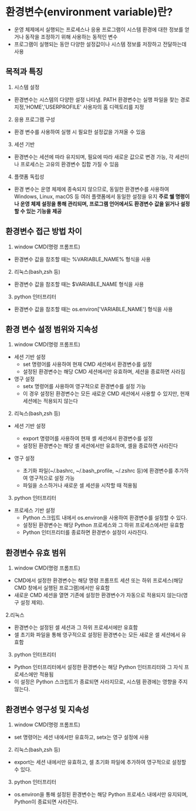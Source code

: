 # 환경변수(environment variable)란?
- 운영 체제에서 실행되는 프로세스나 응용 프로그램이 시스템 환경에 대한 정보를 얻거나 동작을 조정하기 위해 사용하는 동적인 변수
- 프로그램이 실행되는 동안 다양한 설정값이나 시스템 정보를 저장하고 전달하는데 사용


## 목적과 특징
1. 시스템 설정
  - 환경변수는 시스템의 다양한 설정 나타냄. PATH 환경변수는 실행 파일을 찾는 경로 지정,'HOME','USERPROFILE' 사용자의 홈 디렉토리를 지정

2. 응용 프로그램 구성
  - 환경 변수를 사용하여 실행 시 필요한 설정값을 가져올 수 있음

3. 세션 기반
  - 환경변수는 세션에 따라 유지되며, 필요에 따라 새로운 값으로 변경 가능, 각 세션이나 프로세스는 고유의 환경변수 집합 가질 수 있음

4. 플랫폼 독립성
  - 환경 변수는 운영 체제에 종속되지 않으므로, 동일한 환경변수를 사용하여 Windows, Linux, macOS 등 여러 플랫폼에서 동일한 설정을 유지
**주로 쉘 명령이나 운영 체제 설정을 통해 관리되며, 프로그램 언어에서도 환경변수 값을 읽거나 설정할 수 있는 기능을 제공**

## 환경변수 접근 방법 차이
1. window CMD(명령 프롬프트)
  - 환경변수 값을 참조할 때는 %VARIABLE_NAME% 형식을 사용

2. 리눅스(bash,zsh 등)
  - 환경변수 값을 참조할 때는 $VARIABLE_NAME 형식을 사용

3. python 인터프리터
  - 환경변수 값을 참조할 때는 os.environ['VARIABLE_NAME'] 형식을 사용

## 환경 변수 설정 범위와 지속성
1. window CMD(명령 프롬프트)
  - 세션 기반 설정 
      - set 명령어를 사용하여 현재 CMD 세션에서 환경변수를 설정
      - 설정된 환경변수는 해당 CMD 세션에서만 유효하며, 세션을 종료하면 사라짐
  - 영구 설정
      - setx 명령어를 사용하여 영구적으로 환경변수를 설정 가능
      - 이 경우 설정된 환경변수는 모든 새로운 CMD 세션에서 사용할 수 있지만, 현재 세션에는 적용되지 않는다

2. 리눅스(bash,zsh 등)
  - 세션 기반 설정
      - export 명령어를 사용하여 현재 셸 세션에서 환경변수를 설정
      - 설정된 환경변수는 해당 셸 세션에서만 유효하며, 셸을 종료하면 사라진다

  - 영구 설정
      -  초기화 파일(~/.bashrc, ~/.bash_profile, ~/.zshrc 등)에 환경변수를 추가하여 영구적으로 설정 가능
      -  파일을 소스하거나 새로운 셀 세션을 시작할 때 적용됨
3. python 인터프리터
  - 프로세스 기반 설정
      - Python 스크립트 내에서 os.environ을 사용하여 환경변수를 설정할 수 있다.
      - 설정된 환경변수는 해당 Python 프로세스와 그 하위 프로세스에서만 유효함
      - Python 인터프리터를 종료하면 환경변수 설정이 사라진다.

## 환경변수 유효 범위
1. window CMD(명령 프롬프트)
  - CMD에서 설정한 환경변수는 해당 명령 프롬프트 세션 또는 하위 프로세스(해당 CMD 창에서 실행된 프로그램)에서만 유효함
  - 새로운 CMD 세션을 열면 기존에 설정한 환경변수가 자동으로 적용되지 않는다(영구 설정 제외).

2.리눅스
  - 환경변수는 설정된 셀 세션과 그 하위 프로세서에만 유효함
  - 셀 초기화 파일을 통해 영구적으로 설정된 환경변수는 모든 새로운 셀 세션에서 유효함

3. python 인터프리터
  - Python 인터프리터에서 설정한 환경변수는 해당 Python 인터프리터와 그 자식 프로세스에만 적용됨
  - 이 설정은 Python 스크립트가 종료되면 사라지므로, 시스템 환경에는 영향을 주지 않는다.

## 환경변수 영구성 및 지속성
1. window CMD(명령 프롬프트)
  - set 명령어는 세션 내에서만 유효하고, setx는 영구 설정에 사용


2. 리눅스(bash,zsh 등)
  - export는 세션 내에서만 유효하고, 셀 초기화 파일에 추가하여 영구적으로 설정할 수 있다.

3. python 인터프리터
  - os.environ을 통해 설정된 환경변수는 해당 Python 프로세스 내에서만 유지되며, Python이 종료되면 사라진다.


